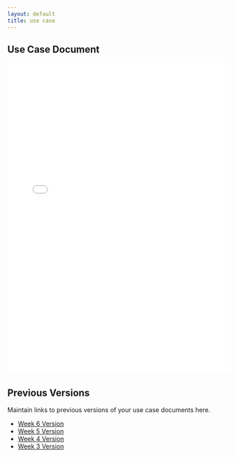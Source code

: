 ```yaml
---
layout: default
title: use case
---
```


## Use Case Document

<iframe src="files/UseCases/OE_8_PDTO_UseCase.docx" style="width: 100%;height: 700px;border: none;"></iframe>

## Previous Versions

<p class="message-highlight">Maintain links to previous versions of your use case documents here.</p>

- [Week 6 Version](files/UseCases/OE_6_PDTO_UseCase.docx.pdf)
- [Week 5 Version](files/UseCases/OE_5_PDTO_UseCase.pdf)
- [Week 4 Version](files/UseCases/OE_4_PDTO_UseCase.pdf)
- [Week 3 Version](files/UseCases/OE_3_PDTO_UseCase.pdf)